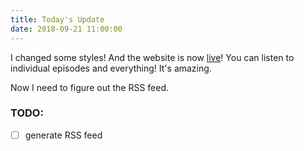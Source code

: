 ```yaml
---
title: Today's Update
date: 2018-09-21 11:00:00
---
```


I changed some styles! And the website is now [live](https://survivorteamgo.github.io/)! You can listen to individual episodes and everything! It's amazing. 

Now I need to figure out the RSS feed.

### TODO:
- [ ] generate RSS feed
